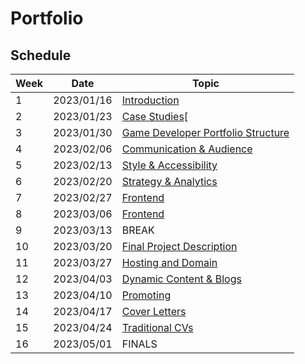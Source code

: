 # Portfolio

## Schedule

| Week | Date       | Topic                                                        |
|------|------------|--------------------------------------------------------------|
| 1    | 2023/01/16 | [Introduction](01-introduction/README.md)                    |
| 2    | 2023/01/23 | [Case Studies](02-cases/README.md)[                          |
| 3    | 2023/01/30 | [Game Developer Portfolio Structure](03-structure/README.md) |
| 4    | 2023/02/06 | [Communication & Audience](communication/README.md)          |
| 5    | 2023/02/13 | [Style & Accessibility](style/README.md)                     |
| 6    | 2023/02/20 | [Strategy & Analytics](strategy/README.md)                   |
| 7    | 2023/02/27 | [Frontend](frontend/README.md)                               |
| 8    | 2023/03/06 | [Frontend](frontend/README.md)                               |
| 9    | 2023/03/13 | BREAK                                                        |
| 10   | 2023/03/20 | [Final Project Description](final-project/README.md)         |
| 11   | 2023/03/27 | [Hosting and Domain](hosting/README.md)                      |
| 12   | 2023/04/03 | [Dynamic Content & Blogs](dynamic/README.md)                 |
| 13   | 2023/04/10 | [Promoting](promoting/README.md)                             |
| 14   | 2023/04/17 | [Cover Letters](cover-letter/README.md)                      |
| 15   | 2023/04/24 | [Traditional CVs](cv/README.md)                              |
| 16   | 2023/05/01 | FINALS                                                       |
